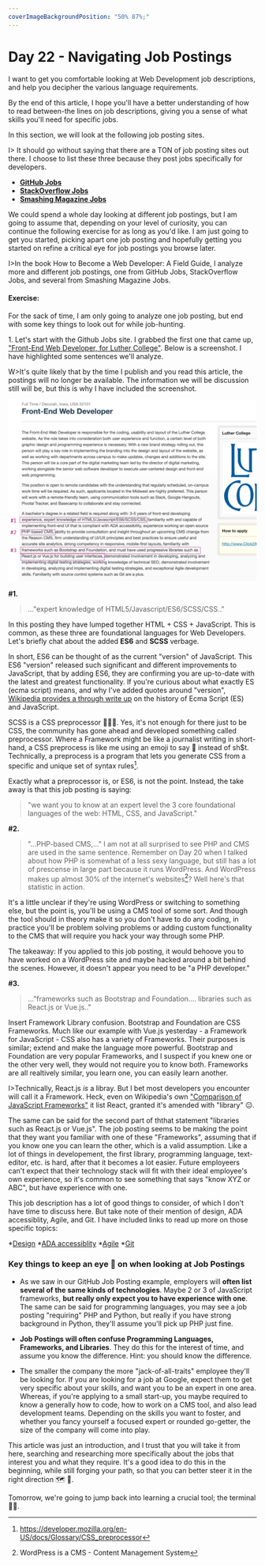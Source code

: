 ```yaml
---
coverImageBackgroundPosition: "50% 87%;"
---
```


# Day 22 - Navigating Job Postings

I want to get you comfortable looking at Web Development job descriptions, and help you decipher the various language requirements.

By the end of this article, I hope you'll have a better understanding of how to read between-the lines on job descriptions, giving you a sense of what skills you'll need for specific jobs.

In this section, we will look at the following job posting sites.

I> It should go without saying that there are a TON of job posting sites out there. I choose to list these three because they post jobs specifically for developers.

- [**GitHub Jobs**](https://jobs.github.com/)
- [**StackOverflow Jobs**](https://stackoverflow.com/jobs)
- [**Smashing Magazine Jobs**](https://www.smashingmagazine.com/jobs/)

We could spend a whole day looking at different job postings, but I am going to assume that, depending on your level of curiosity, you can continue the following exercise for as long as you'd like. I am just going to get you started, picking apart one job posting and hopefully getting you started on refine a critical eye for job postings you browse later.

I>In the book How to Become a Web Developer: A Field Guide, I analyze more and different job postings, one from GitHub Jobs, StackOverflow Jobs, and several from Smashing Magazine Jobs.

#### Exercise: 
For the sack of time, I am only going to analyze one job posting, but end with some key things to look out for while job-hunting.

1\. Let's start with the Github Jobs site.  I grabbed the first one that came up, ["Front-End Web Developer, for Luther College"](https://jobs.github.com/positions/2c3fb9c8-a5e4-4352-885a-8dab924e9c00).  Below is a screenshot.  I have highlighted some sentences we'll analyze.

W>It's quite likely that by the time I publish and you read this article, the postings will no longer be available. The information we will be discussion still will be, but this is why I have included the screenshot.

![](public/assets/github-jp.png)

**#1.** 
>..."expert knowledge of HTML5/Javascript/ES6/SCSS/CSS.."

In this posting they have lumped together HTML + CSS + JavaScript.  This is common, as these three are foundational languages for Web Developers.  Let's briefly chat about the added **ES6** and **SCSS** verbage.

In short, ES6 can be thought of as the current "version" of JavaScript.  This ES6 "version" released such significant and different improvements to JavaScript, that by adding ES6, they are confirming you are up-to-date with the latest and greatest functionality. If you're curious about what exactly ES (ecma script) means, and why I've added quotes around "version", [Wikipedia provides a through write up](https://en.wikipedia.org/wiki/ECMAScript) on the history of Ecma Script (ES) and JavaScript.

SCSS is a CSS preprocessor 🤷🏻‍♀️.  Yes, it's not enough for there just to be CSS, the community has gone ahead and developed something called preprocessor.  Where a Framework might be like a journalist writing in short-hand, a CSS preprocess is like me using an emoji to say 💩 instead of sh$t.  Technically, a preprocess is a program that lets you generate CSS from a specific and unique set of syntax rules[^preprocessor].

Exactly what a preprocessor is, or ES6, is not the point.  Instead, the take away is that this job posting is saying:
> "we want you to know at an expert level the 3 core foundational languages of the web: HTML, CSS, and JavaScript."

**#2.** 
>"...PHP-based CMS,..."
I am not at all surprised to see PHP and CMS are used in the same sentence.  Remember on Day 20 when I talked about how PHP is somewhat of a less sexy language, but still has a lot of prescense in large part because it runs WordPress.  And WordPress makes up almost 30% of the internet's websites[^wp]?  Well here's that statistic in action.

It's a little unclear if they're using WordPress or switching to something else, but the point is, you'll be using a CMS tool of some sort.  And though the tool should in theory make it so you don't have to do any coding, in practice you'll be problem solving problems or adding custom functionality to the CMS that will require you hack your way through some PHP.

The takeaway: If you applied to this job posting, it would behoove you to have worked on a WordPress site and maybe hacked around a bit behind the scenes.  However, it doesn't appear you need to be "a PHP developer."

**#3.**
>..."frameworks such as Bootstrap and Foundation.... libraries such as React.js or Vue.js.."

Insert Framework Library confusion.  Bootstrap and Foundation are CSS Frameworks.  Much like our example with Vue.js yesterday - a Framework for JavaScript - CSS also has a variety of Frameworks.  Their purposes is similar; extend and make the language more powerful.  Bootstrap and Foundation are very popular Frameworks, and I suspect if you knew one or the other very well, they would not require you to know both.  Frameworks are all realtively similar, you learn one, you can easily learn another.

I>Technically, React.js _is_ a libray.  But I bet most developers you encounter will call it a Framework.  Heck, even on Wikipedia's own ["Comparison of JavaScript Frameworks"](https://en.wikipedia.org/wiki/Comparison_of_JavaScript_frameworks) it list React, granted it's amended with "library" 😐.

The same can be said for the second part of ththat statement "libraries such as React.js or Vue.js". The job posting seems to be making the point that they want you familiar with one of these "Frameworks", assuming that if you know one you can learn the other, which is a valid assumption.  Like a lot of things in developement, the first library, programming language, text-editor, etc. is hard, after that it becomes a lot easier.  Future employeers can't expect that their technology stack will fit with their ideal employee's own experience, so it's common to see something that says "know XYZ or ABC", but have experience with one.

This job description has a lot of good things to consider, of which I don't have time to discuss here.  But take note of their mention of design, ADA accessiblity, Agile, and Git. I have included links to read up more on those specific topics:

*[Design](https://www.smashingmagazine.com/2018/01/comprehensive-guide-product-design/)
*[ADA accessiblity](https://www.searchenginejournal.com/ada-compliant-website/200106/)
*[Agile](https://www.youtube.com/watch?v=Z9QbYZh1YXY)
*[Git](https://git-scm.com/book/en/v1/Getting-Started-Git-Basics)

### Key things to keep an eye 👀 on when looking at Job Postings

* As we saw in our GitHub Job Posting example, employers will **often list several of the same kinds of technologies**.  Maybe 2 or 3 of JavaScript frameworks, **but really only expect you to have experience with one**.  The same can be said for programming languages, you may see a job posting "requiring"  PHP and Python, but really if you have strong background in Python, they'll assume you'll pick up PHP just fine.

* **Job Postings will often confuse Programming Languages, Frameworks, and Libraries**.  They do this for the interest of time, and assume you know the difference.  Hint: you should know the difference.

* The smaller the company the more "jack-of-all-traits" employee they'll be looking for.  If you are looking for a job at Google, expect them to get very specific about your skills, and want you to be an expert in one area.  Whereas, if you're applying to a small start-up, you maybe required to know a generally how to code, how to work on a CMS tool, and also lead development teams.  Depending on the skills you want to foster, and whether you fancy yourself a focused expert or rounded go-getter, the size of the company will come into play.

This article was just an introduction, and I trust that you will take it from here, searching and researching more specifically about the jobs that interest you and what they require.  It's a good idea to do this in the beginning, while still forging your path, so that you can better steer it in the right direction 🗺 🧭.

Tomorrow, we're going to jump back into learning a crucial tool; the terminal 🙌🏼.

[^preprocessor]: https://developer.mozilla.org/en-US/docs/Glossary/CSS_preprocessor
[^wp]:WordPress is a CMS - Content Management System